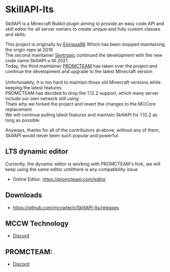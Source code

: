 # SkillAPI-lts
SkillAPI is a Minecraft Bukkit plugin aiming to provide an easy code API and skill editor for all server owners to create unique and fully custom classes and skills.

This project is originally by [Eniripsa96](https://github.com/Eniripsa96/SkillAPI)
Which has been stopped maintaining the origin repo at 2019 <br>
The second maintainer [Sentropic](https://github.com/Sentropic/SkillAPI-s) continued
the development with the new code name SkillAPI-s till 2021 <br>
Today, the third maintainer [PROMCTEAM](https://github.com/promcteam/proskillapi) has taken over the project
and continue the development and upgrade to the latest Minecraft version
<br><br>
Unfortunately, It is too hard to maintain those old Minecraft versions while keeping the latest features <br>
PROMCTEAM has decided to drop the 1.12.2 support, which many server include our own network still using <br>
Thats why we forked the project and revert the changes to the MCCore replacement <br>
We will continue pulling latest features and maintain SkillAPI for 1.12.2 as long as possible

Anyways, thanks for all of the contributors at above, without any of them, SkillAPI would never
been such popular and powerful.

## LTS dynamic editor
Currently, the dynamic editor is working with PROMCTEAM's fork, we will keep using the same editor untilthere is any compatibility issue
* Online Editor: https://promcteam.com/editor

## Downloads
* https://github.com/mccwtech/SkillAPI-lts/releases

## MCCW Technology
* [Discord](https://mc.mccwtech.net/discord)

## PROMCTEAM:
* [Discord](https://discord.gg/RhTyRReKyP)
